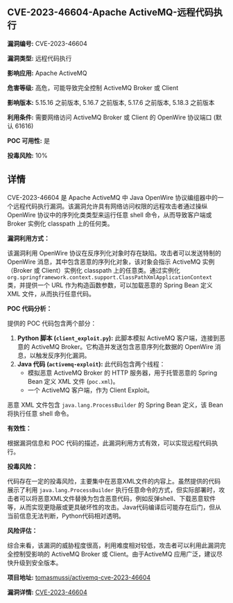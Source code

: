 ## CVE-2023-46604-Apache ActiveMQ-远程代码执行

**漏洞编号:** CVE-2023-46604

**漏洞类型:** 远程代码执行

**影响应用:** Apache ActiveMQ

**危害等级:** 高危，可能导致完全控制 ActiveMQ Broker 或 Client

**影响版本:** 5.15.16 之前版本, 5.16.7 之前版本, 5.17.6 之前版本, 5.18.3 之前版本

**利用条件:** 需要网络访问 ActiveMQ Broker 或 Client 的 OpenWire 协议端口 (默认 61616)

**POC 可用性:** 是

**投毒风险:** 10%

## 详情

CVE-2023-46604 是 Apache ActiveMQ 中 Java OpenWire 协议编组器中的一个远程代码执行漏洞。该漏洞允许具有网络访问权限的远程攻击者通过操纵 OpenWire 协议中的序列化类类型来运行任意 shell 命令，从而导致客户端或 Broker 实例化 classpath 上的任何类。

**漏洞利用方式：**

该漏洞利用 OpenWire 协议在反序列化对象时存在缺陷。攻击者可以发送特制的 OpenWire 消息，其中包含恶意的序列化对象，该对象会指示 ActiveMQ 实例（Broker 或 Client）实例化 classpath 上的任意类。通过实例化 `org.springframework.context.support.ClassPathXmlApplicationContext` 类，并提供一个 URL 作为构造函数参数，可以加载恶意的 Spring Bean 定义 XML 文件，从而执行任意代码。

**POC 代码分析：**

提供的 POC 代码包含两个部分：

1.  **Python 脚本 (`client_exploit.py`):**  此脚本模拟 ActiveMQ 客户端，连接到恶意的 ActiveMQ Broker。它构造并发送包含恶意序列化数据的 OpenWire 消息，以触发反序列化漏洞。
2.  **Java 代码 (`activemq-exploit`):**  此代码包含两个线程：
    *   模拟恶意 ActiveMQ Broker 的 HTTP 服务器，用于托管恶意的 Spring Bean 定义 XML 文件 (`poc.xml`)。
    *   一个 ActiveMQ 客户端，作为 Client Exploit。

恶意 XML 文件包含 `java.lang.ProcessBuilder` 的 Spring Bean 定义，该 Bean 将执行任意 shell 命令。

**有效性：**

根据漏洞信息和 POC 代码的描述，此漏洞利用方式有效，可以实现远程代码执行。

**投毒风险：**

代码存在一定的投毒风险，主要集中在恶意XML文件的内容上。虽然提供的代码展示了利用 `java.lang.ProcessBuilder` 执行任意命令的方式，但实际部署时，攻击者可以将恶意XML文件替换为包含恶意代码，例如反弹shell、下载恶意软件等，从而实现更隐蔽或更具破坏性的攻击。Java代码编译后可能存在后门，但从当前信息无法判断，Python代码相对透明。

**风险评估：**

综合来看，该漏洞的威胁程度很高，利用难度相对较低，攻击者可以利用此漏洞完全控制受影响的 ActiveMQ Broker 或 Client。由于ActiveMQ 应用广泛，建议尽快升级到安全版本。

**项目地址:** [tomasmussi/activemq-cve-2023-46604](https://github.com/tomasmussi/activemq-cve-2023-46604)

**漏洞详情:** [CVE-2023-46604](https://nvd.nist.gov/vuln/detail/CVE-2023-46604)